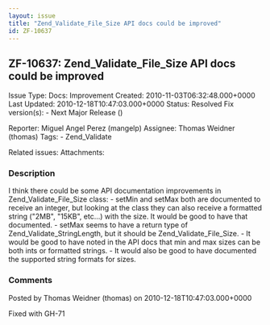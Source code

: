 ```yaml
---
layout: issue
title: "Zend_Validate_File_Size API docs could be improved"
id: ZF-10637
---
```


ZF-10637: Zend\_Validate\_File\_Size API docs could be improved
---------------------------------------------------------------

 Issue Type: Docs: Improvement Created: 2010-11-03T06:32:48.000+0000 Last Updated: 2010-12-18T10:47:03.000+0000 Status: Resolved Fix version(s): - Next Major Release ()
 
 Reporter:  Miguel Angel Perez (mangelp)  Assignee:  Thomas Weidner (thomas)  Tags: - Zend\_Validate
 
 Related issues: 
 Attachments: 
### Description

I think there could be some API documentation improvements in Zend\_Validate\_File\_Size class: - setMin and setMax both are documented to receive an integer, but looking at the class they can also receive a formatted string ("2MB", "15KB", etc...) with the size. It would be good to have that documented. - setMax seems to have a return type of Zend\_Validate\_StringLength, but it should be Zend\_Validate\_File\_Size. - It would be good to have noted in the API docs that min and max sizes can be both ints or formatted strings. - It would also be good to have documented the supported string formats for sizes.

 

 

### Comments

Posted by Thomas Weidner (thomas) on 2010-12-18T10:47:03.000+0000

Fixed with GH-71

 

 